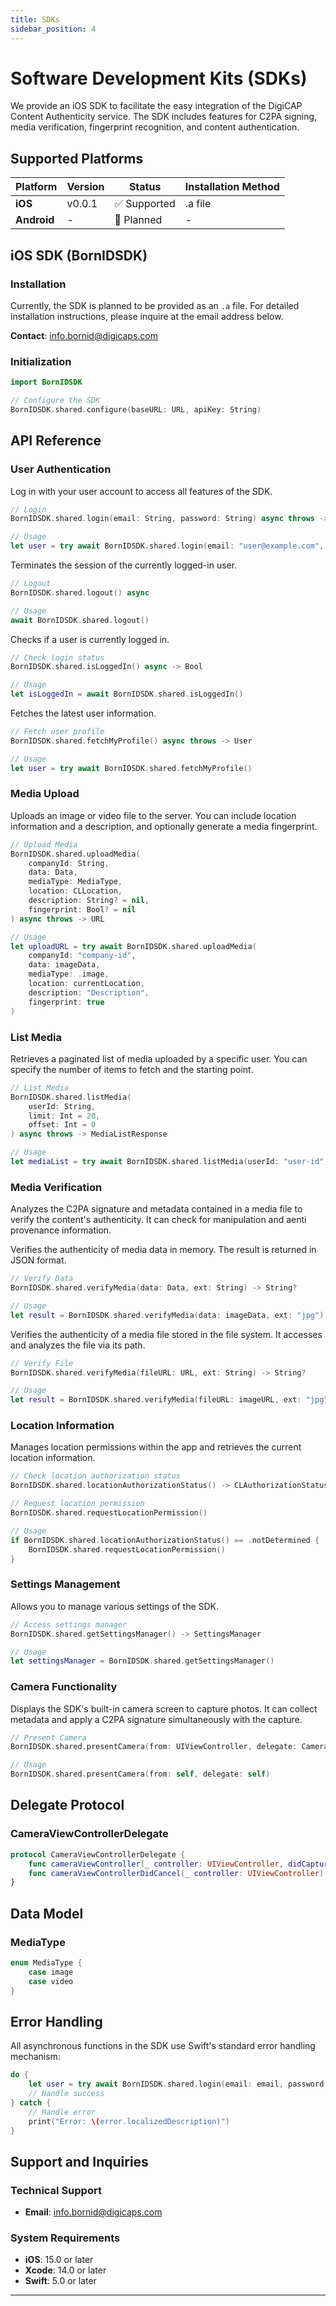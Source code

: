 ```yaml
---
title: SDKs
sidebar_position: 4
---
```


# Software Development Kits (SDKs)

We provide an iOS SDK to facilitate the easy integration of the DigiCAP Content Authenticity service. The SDK includes features for C2PA signing, media verification, fingerprint recognition, and content authentication.

## Supported Platforms

| Platform    | Version | Status       | Installation Method |
| ----------- | ------- | ------------ | ------------------- |
| **iOS**     | v0.0.1  | ✅ Supported | .a file             |
| **Android** | -       | 🔄 Planned   | -                   |

## iOS SDK (BornIDSDK)

### Installation

Currently, the SDK is planned to be provided as an `.a` file.
For detailed installation instructions, please inquire at the email address below.

**Contact**: info.bornid@digicaps.com

### Initialization

```swift
import BornIDSDK

// Configure the SDK
BornIDSDK.shared.configure(baseURL: URL, apiKey: String)
```

## API Reference

### User Authentication

Log in with your user account to access all features of the SDK.

```swift
// Login
BornIDSDK.shared.login(email: String, password: String) async throws -> User

// Usage
let user = try await BornIDSDK.shared.login(email: "user@example.com", password: "password")
```

Terminates the session of the currently logged-in user.

```swift
// Logout
BornIDSDK.shared.logout() async

// Usage
await BornIDSDK.shared.logout()
```

Checks if a user is currently logged in.

```swift
// Check login status
BornIDSDK.shared.isLoggedIn() async -> Bool

// Usage
let isLoggedIn = await BornIDSDK.shared.isLoggedIn()
```

Fetches the latest user information.

```swift
// Fetch user profile
BornIDSDK.shared.fetchMyProfile() async throws -> User

// Usage
let user = try await BornIDSDK.shared.fetchMyProfile()
```

### Media Upload

Uploads an image or video file to the server. You can include location information and a description, and optionally generate a media fingerprint.

```swift
// Upload Media
BornIDSDK.shared.uploadMedia(
    companyId: String,
    data: Data,
    mediaType: MediaType,
    location: CLLocation,
    description: String? = nil,
    fingerprint: Bool? = nil
) async throws -> URL

// Usage
let uploadURL = try await BornIDSDK.shared.uploadMedia(
    companyId: "company-id",
    data: imageData,
    mediaType: .image,
    location: currentLocation,
    description: "Description",
    fingerprint: true
)
```

### List Media

Retrieves a paginated list of media uploaded by a specific user. You can specify the number of items to fetch and the starting point.

```swift
// List Media
BornIDSDK.shared.listMedia(
    userId: String,
    limit: Int = 20,
    offset: Int = 0
) async throws -> MediaListResponse

// Usage
let mediaList = try await BornIDSDK.shared.listMedia(userId: "user-id", limit: 10)
```

### Media Verification

Analyzes the C2PA signature and metadata contained in a media file to verify the content's authenticity. It can check for manipulation and aenti provenance information.

Verifies the authenticity of media data in memory. The result is returned in JSON format.

```swift
// Verify Data
BornIDSDK.shared.verifyMedia(data: Data, ext: String) -> String?

// Usage
let result = BornIDSDK.shared.verifyMedia(data: imageData, ext: "jpg")
```

Verifies the authenticity of a media file stored in the file system. It accesses and analyzes the file via its path.

```swift
// Verify File
BornIDSDK.shared.verifyMedia(fileURL: URL, ext: String) -> String?

// Usage
let result = BornIDSDK.shared.verifyMedia(fileURL: imageURL, ext: "jpg")
```

### Location Information

Manages location permissions within the app and retrieves the current location information.

```swift
// Check location authorization status
BornIDSDK.shared.locationAuthorizationStatus() -> CLAuthorizationStatus

// Request location permission
BornIDSDK.shared.requestLocationPermission()

// Usage
if BornIDSDK.shared.locationAuthorizationStatus() == .notDetermined {
    BornIDSDK.shared.requestLocationPermission()
}
```

### Settings Management

Allows you to manage various settings of the SDK.

```swift
// Access settings manager
BornIDSDK.shared.getSettingsManager() -> SettingsManager

// Usage
let settingsManager = BornIDSDK.shared.getSettingsManager()
```

### Camera Functionality

Displays the SDK's built-in camera screen to capture photos. It can collect metadata and apply a C2PA signature simultaneously with the capture.

```swift
// Present Camera
BornIDSDK.shared.presentCamera(from: UIViewController, delegate: CameraViewControllerDelegate)

// Usage
BornIDSDK.shared.presentCamera(from: self, delegate: self)
```

## Delegate Protocol

### CameraViewControllerDelegate

```swift
protocol CameraViewControllerDelegate {
    func cameraViewController(_ controller: UIViewController, didCaptureImage image: UIImage, with metadata: [String: Any])
    func cameraViewControllerDidCancel(_ controller: UIViewController)
}
```

## Data Model

### MediaType

```swift
enum MediaType {
    case image
    case video
}
```

## Error Handling

All asynchronous functions in the SDK use Swift's standard error handling mechanism:

```swift
do {
    let user = try await BornIDSDK.shared.login(email: email, password: password)
    // Handle success
} catch {
    // Handle error
    print("Error: \(error.localizedDescription)")
}
```

## Support and Inquiries

### Technical Support

- **Email**: [info.bornid@digicaps.com](mailto:info.bornid@digicaps.com)

### System Requirements

- **iOS**: 15.0 or later
- **Xcode**: 14.0 or later
- **Swift**: 5.0 or later

---
